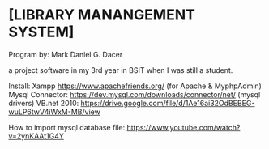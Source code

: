 # [LIBRARY MANANGEMENT SYSTEM]

Program by: Mark Daniel G. Dacer

a project software in my 3rd year in BSIT when I was still a student.

Install: 
Xampp https://www.apachefriends.org/ (for Apache & MyphpAdmin)
Mysql Connector: https://dev.mysql.com/downloads/connector/net/ (mysql drivers)
VB.net 2010: https://drive.google.com/file/d/1Ae16ai32OdBEBEG-wuLP6twV4iWxM-MB/view 

How to import mysql database file: https://www.youtube.com/watch?v=2ynKAAt1G4Y



